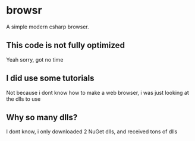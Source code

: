 # browsr
A simple modern csharp browser.

## This code is not fully optimized
Yeah sorry, got no time

## I did use some tutorials
Not because i dont know how to make a web browser, i was just looking at the dlls to use

## Why so many dlls?
I dont know, i only downloaded 2 NuGet dlls, and received tons of dlls
